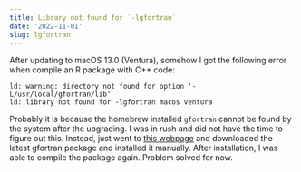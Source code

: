 ```yaml
---
title: Library not found for `-lgfortran`
date: '2022-11-01'
slug: lgfortran
---
```


After updating to macOS 13.0 (Ventura), somehow I got the following error when compile an R package with C++ code:

    ld: warning: directory not found for option '-L/usr/local/gfortran/lib'    
    ld: library not found for -lgfortran macos ventura

Probably it is because the homebrew installed `gfortran` cannot be found by the system after the upgrading. I was in rush and did not have the time to figure out this. Instead, just went to [this webpage](https://github.com/fxcoudert/gfortran-for-macOS/releases) and downloaded the latest gfortran package and installed it manually. After installation, I was able to compile the package again. Problem solved for now.
 
